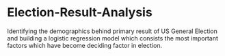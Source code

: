 # Election-Result-Analysis
Identifying the demographics behind primary result of US General Election and building a logistic regression model which consists the most important factors which have become deciding factor in election.
